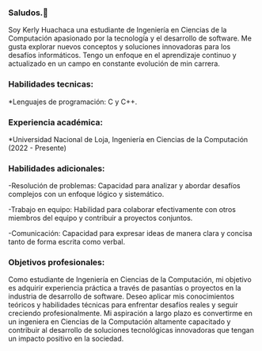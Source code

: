 ### Saludos.👋 
Soy Kerly Huachaca una estudiante de Ingeniería en Ciencias de la Computación apasionado por la tecnología y el desarrollo de software. Me gusta explorar nuevos conceptos y soluciones innovadoras para los desafíos informáticos. Tengo un enfoque en el aprendizaje continuo y actualizado en un campo en constante evolución de min carrera.



### Habilidades tecnicas:
*Lenguajes de programación: C y C++.
    
    
### Experiencia académica:
*Universidad Nacional de Loja, Ingeniería en Ciencias de la Computación (2022 - Presente)
### Habilidades adicionales:

-Resolución de problemas: Capacidad para analizar y abordar desafíos complejos con un enfoque lógico y sistemático.

-Trabajo en equipo: Habilidad para colaborar efectivamente con otros miembros del equipo y contribuir a proyectos conjuntos.

-Comunicación: Capacidad para expresar ideas de manera clara y concisa tanto de forma escrita como verbal.

### Objetivos profesionales:
Como estudiante de Ingeniería en Ciencias de la Computación, mi objetivo es adquirir experiencia práctica a través de pasantías o proyectos en la industria de desarrollo de software. Deseo aplicar mis conocimientos teóricos y habilidades técnicas para enfrentar desafíos reales y seguir creciendo profesionalmente. Mi aspiración a largo plazo es convertirme en un ingeniera en Ciencias de la Computación altamente capacitado y contribuir al desarrollo de soluciones tecnológicas innovadoras que tengan un impacto positivo en la sociedad.

<!--
**KerlyHS/KerlyHS** is a ✨ _special_ ✨ repository because its `README.md` (this file) appears on your GitHub profile.


Here are some ideas to get you started:

- 🔭 I’m currently working on ...
- 🌱 I’m currently learning ...
- 👯 I’m looking to collaborate on ...
- 🤔 I’m looking for help with ...
- 💬 Ask me about ...
- 📫 How to reach me: ...
- 😄 Pronouns: ...
- ⚡ Fun fact: ...
-->
